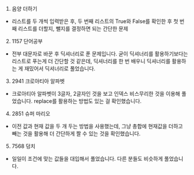 1. 음양 더하기
- 리스트를 두 개씩 입력받은 후, 두 번째 리스트의 True와 False를 확인한 후 첫 번째 리스트를 더할지, 뺄지를 결정하면 되는 간단한 문제

2. 1157 단어공부
- 전부 대문자로 바꾼 후 딕셔너리로 푼 문제입니다. 굳이 딕셔너리를 활용하기보다는 리스트로 푸는게 더 간단할 것 같은데, 딕셔너리를 한 번 배우니 딕셔너리를 활용하는 게 재밌어서 딕셔너리로 풀었습니다.

3. 2941 크로아티아 알파벳 
- 크로아티아 알파벳이 3글자, 2글자인 것을 보고 인덱스 비스무리한 것을 이용해 풀었습니다. replace를 활용하는 방법도 있는 걸 확인했습니다.

4. 2851 슈퍼 마리오
- 이전 값과 현재 값을 두 개 두는 방법을 사용했는데, 그냥 총합에 현재값을 더하고 빼는 것을 활용해 더 간단하게 짤 수 있는 것을 확인했습니다.

5. 7568 덩치
- 일일이 조건에 맞는 값들을 대입해서 풀었습니다. 다른 분들도 비슷하게 풀었습니다.